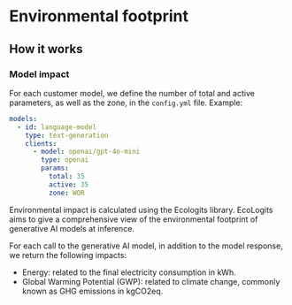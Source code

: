# Environmental footprint

## How it works

### Model impact

For each customer model, we define the number of total and active parameters, as well as the zone, in the `config.yml` file. Example:

```yaml
models:
  - id: language-model
    type: text-generation
    clients:
      - model: openai/gpt-4o-mini
        type: openai
        params:
          total: 35
          active: 35
          zone: WOR
```

Environmental impact is calculated using the Ecologits library. EcoLogits aims to give a comprehensive view of the environmental footprint of generative AI models at inference.

For each call to the generative AI model, in addition to the model response, we return the following impacts:

- Energy: related to the final electricity consumption in kWh.
- Global Warming Potential (GWP): related to climate change, commonly known as GHG emissions in kgCO2eq.
